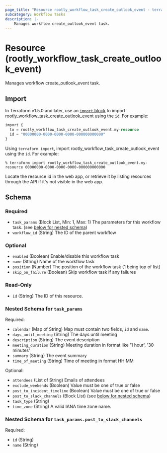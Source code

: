 ```yaml
---
page_title: "Resource rootly_workflow_task_create_outlook_event - terraform-provider-rootly"
subcategory: Workflow Tasks
description: |-
    Manages workflow create_outlook_event task.
---
```


# Resource (rootly_workflow_task_create_outlook_event)

Manages workflow create_outlook_event task.



## Import

In Terraform v1.5.0 and later, use an [`import` block](https://developer.hashicorp.com/terraform/language/import) to import rootly_workflow_task_create_outlook_event using the `id`. For example:

```terraform
import {
  to = rootly_workflow_task_create_outlook_event.my-resource
  id = "00000000-0000-0000-0000-000000000000"
}
```

Using `terraform import`, import rootly_workflow_task_create_outlook_event using the `id`. For example:

```console
% terraform import rootly_workflow_task_create_outlook_event.my-resource 00000000-0000-0000-0000-000000000000
```

Locate the resource id in the web app, or retrieve it by listing resources through the API if it's not visible in the web app.

<!-- schema generated by tfplugindocs -->
## Schema

### Required

- `task_params` (Block List, Min: 1, Max: 1) The parameters for this workflow task. (see [below for nested schema](#nestedblock--task_params))
- `workflow_id` (String) The ID of the parent workflow

### Optional

- `enabled` (Boolean) Enable/disable this workflow task
- `name` (String) Name of the workflow task
- `position` (Number) The position of the workflow task (1 being top of list)
- `skip_on_failure` (Boolean) Skip workflow task if any failures

### Read-Only

- `id` (String) The ID of this resource.

<a id="nestedblock--task_params"></a>
### Nested Schema for `task_params`

Required:

- `calendar` (Map of String) Map must contain two fields, `id` and `name`.
- `days_until_meeting` (String) The days until meeting
- `description` (String) The event description
- `meeting_duration` (String) Meeting duration in format like '1 hour', '30 minutes'
- `summary` (String) The event summary
- `time_of_meeting` (String) Time of meeting in format HH:MM

Optional:

- `attendees` (List of String) Emails of attendees
- `exclude_weekends` (Boolean) Value must be one of true or false
- `post_to_incident_timeline` (Boolean) Value must be one of true or false
- `post_to_slack_channels` (Block List) (see [below for nested schema](#nestedblock--task_params--post_to_slack_channels))
- `task_type` (String)
- `time_zone` (String) A valid IANA time zone name.

<a id="nestedblock--task_params--post_to_slack_channels"></a>
### Nested Schema for `task_params.post_to_slack_channels`

Required:

- `id` (String)
- `name` (String)
